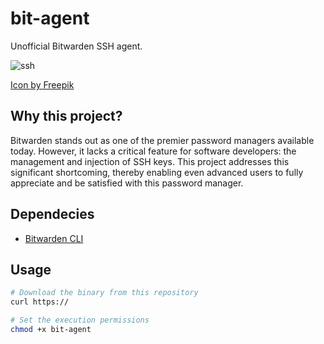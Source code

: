 # bit-agent
Unofficial Bitwarden SSH agent.

![ssh](https://github.com/zeroSal/bit-agent/assets/38191926/5c20ff90-790f-45db-b79a-6c494cef7c89)

[Icon by Freepik](https://www.flaticon.com/free-icons/partnership)

## Why this project?
Bitwarden stands out as one of the premier password managers available today. However, it lacks a critical feature for software developers: the management and injection of SSH keys. This project addresses this significant shortcoming, thereby enabling even advanced users to fully appreciate and be satisfied with this password manager.

## Dependecies
 - [Bitwarden CLI](https://bitwarden.com/help/cli/)

## Usage
```bash
# Download the binary from this repository
curl https://

# Set the execution permissions
chmod +x bit-agent
```

